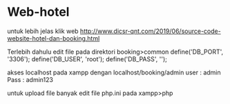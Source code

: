 # Web-hotel
untuk lebih jelas klik web
http://www.dicsr-qnt.com/2019/06/source-code-website-hotel-dan-booking.html

Terlebih dahulu edit file pada direktori booking>common
define('DB_PORT', '3306');
define('DB_USER', 'root');
define('DB_PASS', '');

akses localhost pada xampp dengan localhost/booking/admin
user  : admin
Pass  : admin123

untuk upload file banyak edit file php.ini pada xampp>php
